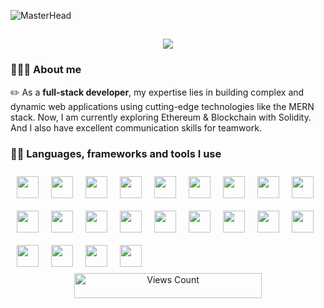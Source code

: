 ![MasterHead](https://user-images.githubusercontent.com/97012708/233769558-710dd1c2-75c1-4e35-bf96-7d125a4c25b2.gif)


## <p align="center"><img src="https://readme-typing-svg.herokuapp.com/?font=Mitr&color=FAFF00&size=30&center=true&vCenter=true&lines=Hey,+Aliens!;"></p>

### 🧑🏼‍💻 About me
  ✏️ As a **full-stack developer**, my expertise lies in building complex and dynamic web applications using cutting-edge technologies like the MERN stack. Now, I am currently exploring Ethereum & Blockchain with Solidity. And I also have excellent communication skills for teamwork.

### 🤹‍♀️ Languages, frameworks and tools I use
  <img align="left" width="35px" style="margin:10px;" src="https://cdn.jsdelivr.net/gh/devicons/devicon/icons/cplusplus/cplusplus-original.svg" />
  <img align="left" width="35px" style="margin:10px;" src="https://cdn.jsdelivr.net/gh/devicons/devicon/icons/html5/html5-original.svg" />
  <img align="left" width="35px" style="margin:10px;" src="https://cdn.jsdelivr.net/gh/devicons/devicon/icons/css3/css3-original.svg" />
  <img align="left" width="35px" style="margin:10px;" src="https://cdn.jsdelivr.net/gh/devicons/devicon/icons/javascript/javascript-original.svg" />
  <img align="left" width="35px" style="margin:10px;" src="https://cdn.jsdelivr.net/gh/devicons/devicon/icons/tailwindcss/tailwindcss-plain.svg" />
  <img align="left" width="35px" style="margin:10px;" src="https://cdn.jsdelivr.net/gh/devicons/devicon/icons/jquery/jquery-original.svg" />
  <img align="left" width="35px" style="margin:10px;" src="https://cdn.jsdelivr.net/gh/devicons/devicon/icons/react/react-original.svg" />
  <img align="left" width="35px" style="margin:10px;" src="https://cdn.jsdelivr.net/gh/devicons/devicon/icons/redux/redux-original.svg" />
  <img align="left" width="35px" style="margin:10px;" src="https://cdn.jsdelivr.net/gh/devicons/devicon/icons/firebase/firebase-plain.svg" />
  <img align="left" width="35px" style="margin:10px;" src="https://cdn.jsdelivr.net/gh/devicons/devicon/icons/nodejs/nodejs-original.svg" />
  <img align="left" width="35px" style="margin:10px;" src="https://cdn.jsdelivr.net/gh/devicons/devicon/icons/express/express-original.svg" />
  <img align="left" width="35px" style="margin:10px;" src="https://cdn.jsdelivr.net/gh/devicons/devicon/icons/python/python-original.svg" />
  <img align="left" width="35px" style="margin:10px;" src="https://cdn.jsdelivr.net/gh/devicons/devicon/icons/mongodb/mongodb-original.svg" />
  <img align="left" width="35px" style="margin:10px;" src="https://cdn.jsdelivr.net/gh/devicons/devicon/icons/postgresql/postgresql-original.svg" />
  <img align="left" width="35px" style="margin:10px;" src="https://cdn.jsdelivr.net/gh/devicons/devicon/icons/redis/redis-original.svg" />
  <img align="left" width="35px" style="margin:10px;" src="https://cdn.cdnlogo.com/logos/p/20/postman.svg">      
  <img align="left" width="35px" style="margin:10px;" src="https://cdn.jsdelivr.net/gh/devicons/devicon/icons/markdown/markdown-original.svg" />
  <img align="left" width="35px" style="margin:10px;" src="https://cdn.jsdelivr.net/gh/devicons/devicon/icons/latex/latex-original.svg" />
  <img align="left" width="35px" style="margin:10px;" src="https://cdn.jsdelivr.net/gh/devicons/devicon/icons/git/git-original.svg" />
  <img align="left" width="35px" style="margin:10px;" src="https://cdn.jsdelivr.net/gh/devicons/devicon/icons/github/github-original.svg" />
  <img align="left" width="35px" style="margin:10px;" src="https://cdn.jsdelivr.net/gh/devicons/devicon/icons/vscode/vscode-original.svg" />
  <img align="left" width="35px" style="margin:10px;" src="https://cdn.jsdelivr.net/gh/devicons/devicon/icons/linux/linux-original.svg" /> 
  <br>

###
  <p><br></p>
  
##
  <p align="center">
	<img src="https://profile-counter.glitch.me/{roniskywalker}/count.svg" alt="Views Count" width="300px" height="40px" />
</p>
      

<!--
**roniskywalker/roniskywalker** is a ✨ _special_ ✨ repository because its `README.md` (this file) appears on your GitHub profile.

<img src="https://user-images.githubusercontent.com/1303154/88677602-1635ba80-d120-11ea-84d8-d263ba5fc3c0.gif" width="28px" height="28px" alt="hi" align="left"> 
![GitHub Views](https://komarev.com/ghpvc/?username=roniskywalker)

Here are some ideas to get you started:

- 🔭 I’m currently working on ...
- 🌱 I’m currently learning ...
- 👯 I’m looking to collaborate on ...
- 🤔 I’m looking for help with ...
- 💬 Ask me about ...
- 📫 How to reach me: ...
- 😄 Pronouns: ...
- ⚡ Fun fact: ...
-->
